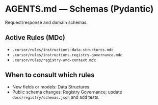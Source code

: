 # AGENTS.md — Schemas (Pydantic)

Request/response and domain schemas.

## Active Rules (MDc)
- `.cursor/rules/instructions-data-structures.mdc`
- `.cursor/rules/instructions-registry-governance.mdc`
- `.cursor/rules/registry-and-context.mdc`

## When to consult which rules
- New fields or models: Data Structures.
- Public schema changes: Registry Governance; update `docs/registry/schemas.json` and add tests.
